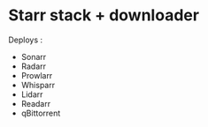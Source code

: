 # Starr stack + downloader

Deploys :

- Sonarr
- Radarr
- Prowlarr
- Whisparr
- Lidarr
- Readarr
- qBittorrent
